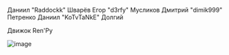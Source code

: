 Даниил "Raddockk" Шварёв
Егор "d3rfy" Мусликов
Дмитрий "dimik999" Петренко
Даниил "KoTvTaNkE" Долгий

Движок Ren'Py

![image](https://github.com/NovelTeam/Novel/assets/112934341/72ec9a98-164e-4dad-935b-c89dd590c3c5)

